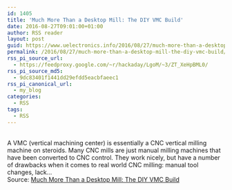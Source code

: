 ```yaml
---
id: 1405
title: 'Much More Than a Desktop Mill: The DIY VMC Build'
date: 2016-08-27T09:01:00+01:00
author: RSS reader
layout: post
guid: https://www.uelectronics.info/2016/08/27/much-more-than-a-desktop-mill-the-diy-vmc-build/
permalink: /2016/08/27/much-more-than-a-desktop-mill-the-diy-vmc-build/
rss_pi_source_url:
  - https://feedproxy.google.com/~r/hackaday/LgoM/~3/ZT_XeHpBML0/
rss_pi_source_md5:
  - 9dc83401f1441dd29efdd5eacbfaeec1
rss_pi_canonical_url:
  - my_blog
categories:
  - RSS
tags:
  - RSS
---
```

&#013;  
A VMC (vertical machining center) is essentially a CNC vertical milling machine on steroids. Many CNC mills are just manual milling machines that have been converted to CNC control. They work nicely, but have a number of drawbacks when it comes to real world CNC milling: manual tool changes, lack…&#013;  
Source: <a href="https://feedproxy.google.com/~r/hackaday/LgoM/~3/ZT_XeHpBML0/" target="_blank">Much More Than a Desktop Mill: The DIY VMC Build</a>